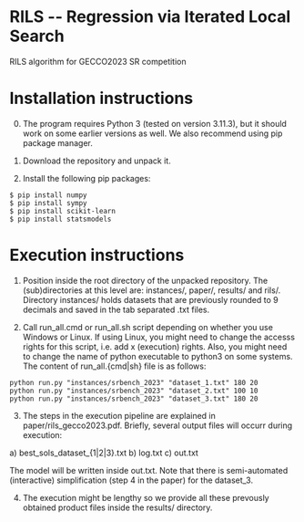 # RILS -- Regression via Iterated Local Search
RILS algorithm for GECCO2023 SR competition

# Installation instructions

0. The program requires Python 3 (tested on version 3.11.3), but it should work on some earlier versions as well. 
We also recommend using pip package manager. 

1. Download the repository and unpack it. 

2. Install the following pip packages:

```console
$ pip install numpy
$ pip install sympy
$ pip install scikit-learn
$ pip install statsmodels
```

# Execution instructions

1. Position inside the root directory of the unpacked repository. The (sub)directories at this level are: instances/, paper/, results/ and rils/.
Directory instances/ holds datasets that are previously rounded to 9 decimals and saved in the tab separated .txt files.  

2. Call run_all.cmd or run_all.sh script depending on whether you use Windows or Linux. 
If using Linux, you might need to change the accesss rights for this script, i.e. add x (execution) rights. 
Also, you might need to change the name of python executable to python3 on some systems. 
The content of run_all.{cmd|sh} file is as follows:

```console
python run.py "instances/srbench_2023" "dataset_1.txt" 180 20
python run.py "instances/srbench_2023" "dataset_2.txt" 100 10
python run.py "instances/srbench_2023" "dataset_3.txt" 180 20
```

3. The steps in the execution pipeline are explained in paper/rils_gecco2023.pdf. 
Briefly, several output files will occurr during execution:

a) best_sols_dataset_{1|2|3}.txt
b) log.txt
c) out.txt

The model will be written inside out.txt.
Note that there is semi-automated (interactive) simplification (step 4 in the paper) for the dataset_3. 

4. The execution might be lengthy so we provide all these prevously obtained product files inside the results/ directory. 
